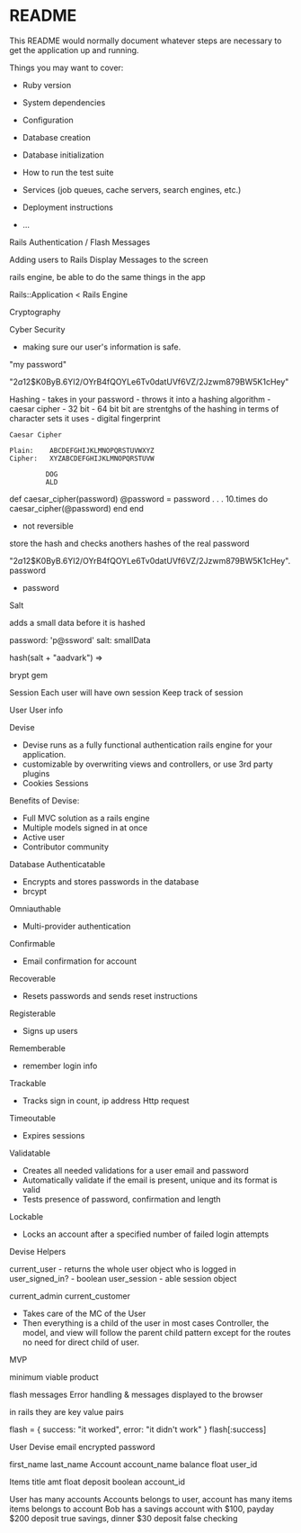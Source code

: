 # README

This README would normally document whatever steps are necessary to get the
application up and running.

Things you may want to cover:

* Ruby version

* System dependencies

* Configuration

* Database creation

* Database initialization

* How to run the test suite

* Services (job queues, cache servers, search engines, etc.)

* Deployment instructions

* ...

Rails Authentication / Flash Messages


Adding users to Rails
Display Messages to the screen

rails engine, be able to do the same things in the app

Rails::Application < Rails Engine




  









Cryptography


Cyber Security
  - making sure our user's information is safe.











  "my password"

  "$2a$12$K0ByB.6YI2/OYrB4fQOYLe6Tv0datUVf6VZ/2Jzwm879BW5K1cHey"












  Hashing
    - takes in your password
    - throws it into a hashing algorithm
      - caesar cipher
      - 32 bit
      - 64 bit
        bit are strentghs of the hashing in terms of character 
        sets it uses
    - digital fingerprint












    Caesar Cipher
   
    Plain:    ABCDEFGHIJKLMNOPQRSTUVWXYZ
    Cipher:   XYZABCDEFGHIJKLMNOPQRSTUVW

             DOG
             ALD













def caesar_cipher(password)
  @password = password
  .
  .
  .
  10.times do
    caesar_cipher(@password)
  end
end





- not reversible






store the hash and checks anothers hashes of the real password

"$2a$12$K0ByB.6YI2/OYrB4fQOYLe6Tv0datUVf6VZ/2Jzwm879BW5K1cHey".password
- password


















Salt

adds a small data before it is hashed


password: 'p@ssword'
salt: smallData

hash(salt + "aadvark") => <really unique gibberish>


brypt gem








Session
Each user will have own session
Keep track of session



User
User info










Devise

- Devise runs as a fully functional authentication 
rails engine for your application.
- customizable by overwriting views and controllers,
 or use 3rd party plugins
- Cookies
  Sessions


Benefits of Devise:  

- Full MVC solution as a rails engine
- Multiple models signed in at once
- Active user
- Contributor community


Database Authenticatable
 - Encrypts and stores passwords in the database
  - brcypt

 Omniauthable
 - Multi-provider authentication

 Confirmable
 - Email confirmation for account

 Recoverable
 - Resets passwords and sends reset instructions

 Registerable
 - Signs up users

 Rememberable
 - remember login info

 Trackable
 - Tracks sign in count, ip address
  Http request

 Timeoutable
 - Expires sessions

 Validatable
 - Creates all needed validations for a user email and password
  - Automatically validate if the email is present, unique 
    and its format is valid
  - Tests presence of password, confirmation and length

 Lockable
 - Locks an account after a specified number of failed login attempts


 Devise Helpers

 current_user - returns the whole user object who is logged in
 user_signed_in? - boolean 
 user_session - able session object

 current_admin
 current_customer

- Takes care of the MC of the User
- Then everything is a child of the user in most cases
Controller, the model, and view will follow the parent child pattern
except for the routes no need for direct child of user. 

 MVP 

 minimum viable product




 flash messages 
  Error handling
  &
 messages displayed to the browser

 in rails they are key value pairs 

 flash = { success: "it worked", error: "it didn't work" }
flash[:success]

 User 
  Devise 
  email
  encrypted password

  first_name
  last_name
 Account
  account_name
  balance float 
  user_id

 Items
  title 
  amt float
  deposit boolean
  account_id

User has many accounts 
Accounts belongs to user, account has many items
items belongs to account
Bob  has a savings account with $100, payday $200 deposit true savings, 
dinner $30 deposit false checking 